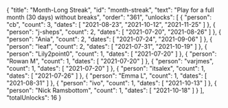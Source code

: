 {
  "title": "Month-Long Streak",
  "id": "month-streak",
  "text": "Play for a full month (30 days) without breaks",
  "order": "361",
  "unlocks": [
    {
      "person": "cb",
      "count": 3,
      "dates": [
        "2021-08-23",
        "2021-10-12",
        "2021-11-25"
      ]
    },
    {
      "person": "j-sheps",
      "count": 2,
      "dates": [
        "2021-07-20",
        "2021-08-26"
      ]
    },
    {
      "person": "Ania",
      "count": 2,
      "dates": [
        "2021-07-24",
        "2021-09-06"
      ]
    },
    {
      "person": "leaf",
      "count": 2,
      "dates": [
        "2021-07-31",
        "2021-10-19"
      ]
    },
    {
      "person": "Lily2point0",
      "count": 1,
      "dates": [
        "2021-07-20"
      ]
    },
    {
      "person": "Rowan M",
      "count": 1,
      "dates": [
        "2021-07-20"
      ]
    },
    {
      "person": "varjmes",
      "count": 1,
      "dates": [
        "2021-07-20"
      ]
    },
    {
      "person": "itsalex",
      "count": 1,
      "dates": [
        "2021-07-26"
      ]
    },
    {
      "person": "Emma L",
      "count": 1,
      "dates": [
        "2021-08-31"
      ]
    },
    {
      "person": "ivo",
      "count": 1,
      "dates": [
        "2021-10-13"
      ]
    },
    {
      "person": "Nick Ramsbottom",
      "count": 1,
      "dates": [
        "2021-10-18"
      ]
    }
  ],
  "totalUnlocks": 16
}